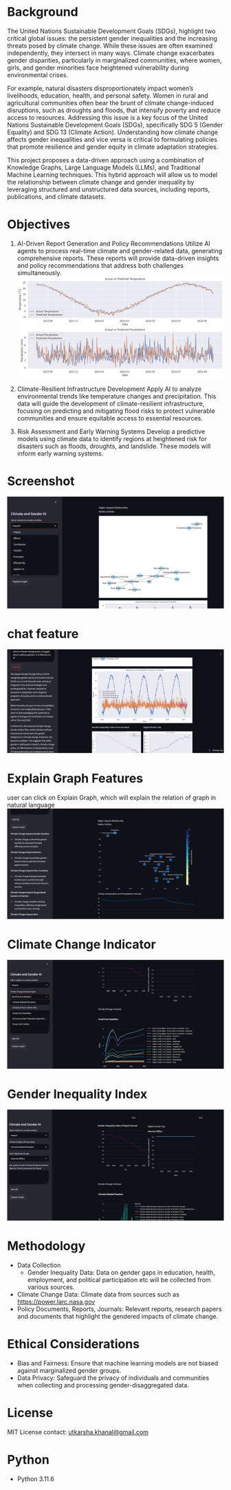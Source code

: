 # Background
The United Nations Sustainable Development Goals (SDGs), highlight two critical global issues: the persistent gender inequalities and the increasing threats posed by climate change. While these issues are often examined independently, they intersect in many ways. Climate change exacerbates gender disparities, particularly in marginalized communities, where women, girls, and gender minorities face heightened vulnerability during environmental crises.

For example, natural disasters disproportionately impact women’s livelihoods, education, health, and personal safety. Women in rural and agricultural communities often bear the brunt of climate change-induced disruptions, such as droughts and floods, that intensify poverty and reduce access to resources.
Addressing this issue is a key focus of the United Nations Sustainable Development Goals (SDGs), specifically SDG 5 (Gender Equality) and SDG 13 (Climate Action). Understanding how climate change affects gender inequalities and vice versa is critical to formulating policies that promote resilience and gender equity in climate adaptation strategies.

This project proposes a data-driven approach using a combination of Knowledge Graphs, Large Language Models (LLMs), and Traditional Machine Learning techniques. This hybrid approach will allow us to model the relationship between climate change and gender inequality by leveraging structured and unstructured data sources, including reports, publications, and climate datasets.

# Objectives

1. AI-Driven Report Generation and Policy Recommendations 
Utilize AI agents to process real-time climate and gender-related data, generating comprehensive reports. These reports will provide data-driven insights and policy recommendations that address both challenges simultaneously.
![alt text](image-6.png)

2. Climate-Resilient Infrastructure Development
Apply AI to analyze environmental trends like temperature changes and precipitation. This data will guide the development of climate-resilient infrastructure, focusing on predicting and mitigating flood risks to protect vulnerable communities and ensure equitable access to essential resources.

3. Risk Assessment and Early Warning Systems
Develop a predictive models using climate data to identify regions at heightened risk for disasters such as floods, droughts, and landslide. These models will inform early warning systems.


# Screenshot
![alt text](image-1.png)

# chat feature
![alt text](image-2.png)

# Explain Graph Features
user can click on Explain Graph, which will explain the relation of graph in natural language
![alt text](image-4.png)

# Climate Change Indicator 
![alt text](image-7.png)

# Gender Inequality Index
![alt text](image-3.png)

# Methodology
- Data Collection
    - Gender Inequality Data: Data on gender gaps in education, health, employment, and political participation etc will be collected from various sources. 
- Climate Change Data: Climate data from sources such as https://power.larc.nasa.gov   
- Policy Documents, Reports, Journals: Relevant reports, research papers and documents that highlight the gendered impacts of climate change.

# Ethical Considerations
- Bias and Fairness: Ensure that machine learning models are not biased against marginalized gender groups. 
- Data Privacy: Safeguard the privacy of individuals and communities when collecting and processing gender-disaggregated data.


# License
MIT License
contact: utkarsha.khanal@gmail.com

# Python
- Python 3.11.6 


